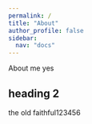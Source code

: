 ```yaml
---
permalink: /
title: "About"
author_profile: false
sidebar:
  nav: "docs"
---
```


About me yes

## heading 2

the old faithful123456

